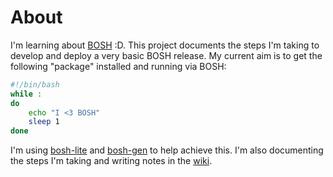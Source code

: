 # About

I'm learning about [BOSH](http://docs.cloudfoundry.com/docs/running/bosh/) :D.
This project documents the steps I'm taking to develop and deploy a very basic BOSH release.
My current aim is to get the following "package" installed and running via BOSH:

```bash
#!/bin/bash
while :
do
	echo "I <3 BOSH"
	sleep 1
done
```

I'm using [bosh-lite](https://github.com/cloudfoundry/bosh-lite) and [bosh-gen](https://github.com/cloudfoundry-community/bosh-gen) to help achieve this. I'm also documenting the steps I'm taking and writing notes in the [wiki](https://github.com/teddyking/hellobosh-boshrelease/wiki).
